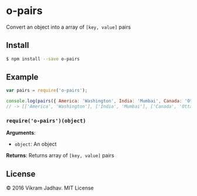 # o-pairs
Convert an object into a array of `[key, value]` pairs


## Install

```sh
$ npm install --save o-pairs
```

## Example

```js
var pairs = require('o-pairs');

console.log(pairs({ America: 'Washington', India: 'Mumbai', Canada: 'Ottawa' }));
// -> [['America', 'Washington'], ['India', 'Mumbai'], ['Canada', 'Ottawa']]
```

### `require('o-pairs')(object)`

**Arguments**:
- `object`: An object

**Returns**: Returns array of `[key, value]` pairs

## License

&copy; 2016 Vikram Jadhav. MIT License
